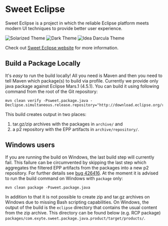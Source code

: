 Sweet Eclipse
=============

Sweet Eclipse is a project in which the reliable Eclipse platform meets modern UI techniques to provide better user experience.

![Solarized Theme](http://exyte.github.io/sweet.eclipse/img/app1.png)
![Dark Theme](http://exyte.github.io/sweet.eclipse/img/app2.png)
![Idea Darcula Theme](http://exyte.github.io/sweet.eclipse/img/app3.png)

Check out [Sweet Eclipse website](http://exyte.github.io/sweet.eclipse/) for more information.

Build a Package Locally
-----------------------

It's *easy* to run the build locally! All you need is Maven and then you need 
to tell Maven which package(s) to build via profile. Currently we provide
only java package against Eclipse Mars.1 (4.5.1). You can build it using following 
command from the root of the Git repository:

    mvn clean verify -Psweet.package.java -Declipse.simultaneous.release.repository="http://download.eclipse.org/releases/mars/201510021000"

This build creates output in two places:

1. tar.gz/zip archives with the packages in `archive/` and
2. a p2 repository with the EPP artifacts in `archive/repository/`.

Windows users
------------- 

If you are running the build on Windows, the last build step will currently fail. 
This failure can be circumvented by skipping the last step which aggregates the 
filtered EPP artifacts from the packages into a new p2 repository. For further 
details see [bug 426416](https://bugs.eclipse.org/bugs/show_bug.cgi?id=426416).
At the moment it is advised to run the build command on Windows with `package` 
only:

    mvn clean package -Psweet.package.java

In addition to that it is not possible to create zip and tar.gz archives on 
Windows due to missing Bash scripting capabilities. On Windows, the output of the
build is the `eclipse` directory that contains the usual content from the zip
archive. This directory can be found below (e.g. RCP package) 
`packages/com.exyte.sweet.package.java.product/target/products/`.
